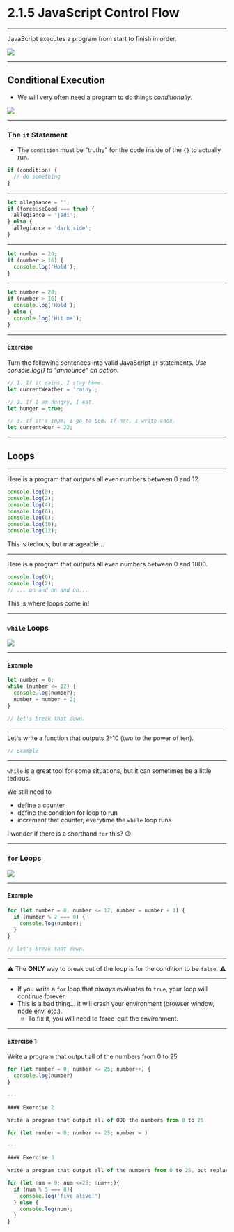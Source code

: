 # 2.1.5 JavaScript Control Flow

---

JavaScript executes a program from start to finish in order.

<img src='./assets/straight_line.png' />

---

## Conditional Execution

- We will very often need a program to do things _conditionally_.

<img src='./assets/conditional.png' />

---

### The `if` Statement

- The `condition` must be "truthy" for the code inside of the `{}` to actually run.

```js
if (condition) {
  // do something
}
```

---

```js
let allegiance = '';
if (forceUseGood === true) {
  allegiance = 'jedi';
} else {
  allegiance = 'dark side';
}
```

---

```js
let number = 20;
if (number > 16) {
  console.log('Hold');
}
```

---

```js
let number = 20;
if (number > 16) {
  console.log('Hold');
} else {
  console.log('Hit me');
}
```

---

#### Exercise

Turn the following sentences into valid JavaScript `if` statements. _Use console.log() to "announce" an action._

```js
// 1. If it rains, I stay home.
let currentWeather = 'rainy';

// 2. If I am hungry, I eat.
let hunger = true;

// 3. If it's 10pm, I go to bed. If not, I write code.
let currentHour = 22;
```

---

## Loops

---

Here is a program that outputs all even numbers between 0 and 12.

```js
console.log(0);
console.log(2);
console.log(4);
console.log(6);
console.log(8);
console.log(10);
console.log(12);
```

This is tedious, but manageable...

---

Here is a program that outputs all even numbers between 0 and 1000.

```js
console.log(0);
console.log(2);
// ... on and on and on...
```

This is where loops come in!

---

### `while` Loops

<img src='./assets/while_loop.png' />

---

#### Example

```js
let number = 0;
while (number <= 12) {
  console.log(number);
  number = number + 2;
}

// let's break that down.
```

---

Let's write a function that outputs 2^10 (two to the power of ten).

```js
// Example
```

---

`while` is a great tool for some situations, but it can sometimes be a little tedious.

We still need to

- define a counter
- define the condition for loop to run
- increment that counter, everytime the `while` loop runs

I wonder if there is a shorthand `for` this? 😉

---

### `for` Loops

<img src='./assets/for_loop.png' />

---

#### Example

```js
for (let number = 0; number <= 12; number = number + 1) {
  if (number % 2 === 0) {
    console.log(number);
  }
}

// let's break that down.
```

---

⚠️ The **ONLY** way to break out of the loop is for the condition to be `false`. ⚠️

---

- If you write a `for` loop that _always_ evaluates to `true`, your loop will continue forever.
- This is a bad thing... it will crash your environment (browser window, node env, etc.).
  - To fix it, you will need to force-quit the environment.

---

#### Exercise 1

Write a program that output all of the numbers from 0 to 25

```js
for (let number = 0; number <= 25; number++) {
  console.log(number)
}

---

#### Exercise 2

Write a program that output all of ODD the numbers from 0 to 25

for (let number = 0; number <= 25; number = )

---

#### Exercise 3

Write a program that output all of the numbers from 0 to 25, but replaces all multipes of `5` by the phrase `five alive!`

for (let num = 0; num <=25; num++;){
  if (num % 5 === 0){
    console.log('five alive!')
  } else {
    console.log(num);
  }
}